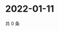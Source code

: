 # 2022-01-11

共 0 条

<!-- BEGIN WEIBO -->
<!-- 最后更新时间 Tue Jan 11 2022 01:22:30 GMT+0800 (China Standard Time) -->

<!-- END WEIBO -->

